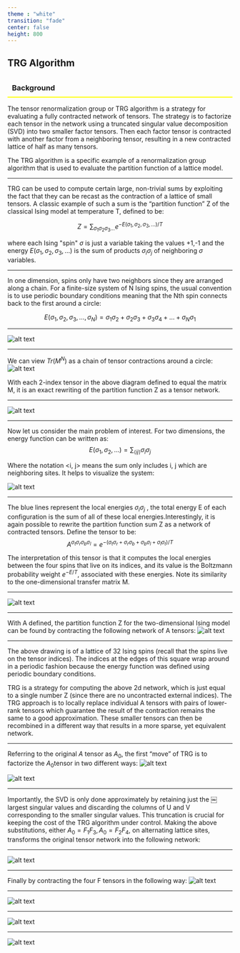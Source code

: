 ```yaml
---
theme : "white"
transition: "fade"
center: false
height: 800
---
```

<style>
    .reveal h1, .reveal h2, .reveal h3, .reveal h4, .reveal h5 {
                  text-transform: none;
		  }
    .reveal p {
        text-align: left;
    }
    .reveal ul {
        display: block;
    }
    .reveal ol {
        display: block;
    }
    .reveal p:has(> img){
        text-align: center;
    }
    h3 {
        border-bottom: 2px solid yellow;
        padding: 10px;
    }
</style>





## TRG Algorithm

### Background
The tensor renormalization group or TRG algorithm is a strategy for evaluating a fully contracted network of tensors. The strategy is to factorize each tensor in the network using a truncated singular value decomposition (SVD) into two smaller factor tensors. Then each factor tensor is contracted with another factor from a neighboring tensor, resulting in a new contracted lattice of half as many tensors.

 The TRG algorithm is a specific example of a renormalization group algorithm that is used to evaluate the partition function of a lattice model.

---

TRG can be used to compute certain large, non-trivial sums by exploiting the fact that they can be recast as the contraction of a lattice of small tensors.
A classic example of such a sum is the “partition function” Z of the classical Ising model at temperature T, defined to be:

$$
Z=\sum_{\sigma_1\sigma_2\sigma_3\ldots}e^{-E(\sigma_1,\sigma_2,\sigma_3,\ldots)/T}
$$

where each Ising "spin" $\sigma$ is just a variable taking the values +1,-1 and the energy $E(\sigma_1,\sigma_2,\sigma_3,\ldots)$ is the sum of products $\sigma_i\sigma_j$ of neighboring $\sigma$ variables.

---

In one dimension, spins only have two neighbors since they are arranged along a chain. For a finite-size system of N Ising spins, the usual convention is to use periodic boundary conditions meaning that the Nth spin connects back to the first around a circle:

$$E(\sigma_1,\sigma_2,\sigma_3,\ldots,\sigma_N)=\sigma_1\sigma_2+\sigma_2\sigma_3+\sigma_3\sigma_4+\ldots+\sigma_N\sigma_1$$

---

![alt text](<image-12.png>)

---

We can view $Tr(M^N)$ as a chain of tensor contractions around a circle:          
![alt text](image.png)

With each 2-index tensor in the above diagram defined to equal the matrix M, it is an exact rewriting of the partition function Z as a tensor network.

---

![alt text](image-1.png)

---

Now let us consider the main problem of interest. For two dimensions, the energy function can be written as:
$$
E(\sigma_1,\sigma_2,\ldots)=\sum_{\langle ij\rangle}\sigma_i\sigma_j
$$

Where the notation <i, j> means the sum only includes i, j which are neighboring sites. It helps to visualize the system:

![alt text](image-2.png)

---

The blue lines represent the local energies $\sigma_i\sigma_j$ , the total energy E of each configuration is the sum of all of these local energies.Interestingly, it is again possible to rewrite the partition function sum Z as a network of contracted tensors. Define the tensor to be:
$$
A^{\sigma_t\sigma_r\sigma_b\sigma_l} = e^{-(\sigma_t\sigma_r+\sigma_r\sigma_b+\sigma_b\sigma_l+\sigma_l\sigma_t)/T}
$$

The interpretation of this tensor is that it computes the local energies between the four spins that live on its indices, and its value is the Boltzmann probability weight $e^{-E/T}$, associated with these energies. Note its similarity to the one-dimensional transfer matrix M.

---

![alt text](image-3.png)

---

With A defined, the partition function Z for the two-dimensional Ising model can be found by contracting the following network of A tensors:
![alt text](image-4.png)

---

The above drawing is of a lattice of 32 Ising spins (recall that the spins live on the tensor indices). The indices at the edges of this square wrap around in a periodic fashion because the energy function was defined using periodic boundary conditions.

TRG is a strategy for computing the above 2d network, which is just equal to a single number Z (since there are no uncontracted external indices). The TRG approach is to locally replace individual A tensors with pairs of lower-rank tensors which guarantee the result of the contraction remains the same to a good approximation. These smaller tensors can then be recombined in a different way that results in a more sparse, yet equivalent network.

---

Referring to the original $A$ tensor as $A_0$, the first “move” of TRG is to factorize the $A_0$tensor in two different ways: 
![alt text](image-5.png)

![alt text](image-6.png)

---

Importantly, the SVD is only done approximately by retaining just the ￼ largest singular values and discarding the columns of U and V corresponding to the smaller singular values. This truncation is crucial for keeping the cost of the TRG algorithm under control.
Making the above substitutions, either $A_0=F_1F_3,A_0=F_2F_4$, on alternating lattice sites, transforms the original tensor network into the following network:

---

![alt text](image-7.png)

---

Finally by contracting the four F tensors in the following way:
![alt text](image-8.png)

---

![alt text](image-9.png)

---

![alt text](image-10.png)

---

![alt text](image-11.png)
